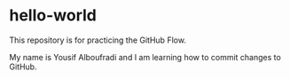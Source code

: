 # hello-world
This repository is for practicing the GitHub Flow.

My name is Yousif Alboufradi and I am learning how to commit changes to GitHub.
